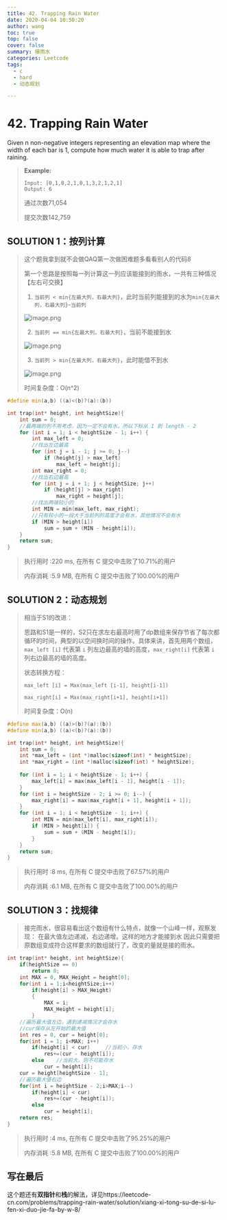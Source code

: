```yaml
---
title: 42. Trapping Rain Water
date: 2020-04-04 10:50:20
author: wang
toc: true
top: false
cover: false
summary: 接雨水
categories: Leetcode
tags:
  - c
  - hard
  - 动态规划

---
```


# 42. Trapping Rain Water

Given n non-negative integers representing an elevation map where the width of each bar is 1, compute how much water it is able to trap after raining.



> **Example:**
>
>```
> Input: [0,1,0,2,1,0,1,3,2,1,2,1]
> Output: 6
> ```
> 
>通过次数71,054
> 
> 提交次数142,759



## SOLUTION 1：按列计算

> 这个题我拿到就不会做QAQ第一次做困难题多看看别人的代码8
>
> 第一个思路是按照每一列计算这一列应该能接到的雨水，一共有三种情况【左右可交换】
>
> 1. `当前列 < min{左最大列，右最大列}`，此时当前列能接到的水为`min{左最大列，右最大列}`-`当前列`
>
> <img src="https://pic.leetcode-cn.com/fecc535fe1e90c9e47e528e919857643c66d094fa73ac0c493da621d7d99ccc0-image.png" alt="image.png"  />
>
> 2. `当前列 == min{左最大列，右最大列}`，当前不能接到水
>
> ![image.png](https://pic.leetcode-cn.com/89e7671c4cc94bfde2f532d7871c83dfce00e80ba687100a8839d2ea5bf5cd28-image.png)
>
> 3. `当前列 > min{左最大列，右最大列}`，此时能借不到水
>
> ![image.png](https://pic.leetcode-cn.com/ccdd41d5ed8b35ae0420ccc4cd7a38759c71f3b4d3e6f94b45866eaa87bbd1ce-image.png)
>
> 时间复杂度：O(n^2)

```c++
#define min(a,b) ((a)<(b)?(a):(b))

int trap(int* height, int heightSize){
    int sum = 0;
    //最两端的列不用考虑，因为一定不会有水。所以下标从 1 到 length - 2
    for (int i = 1; i < heightSize - 1; i++) {
        int max_left = 0;
        //找出左边最高
        for (int j = i - 1; j >= 0; j--) 
            if (height[j] > max_left) 
                max_left = height[j];
        int max_right = 0;
        //找出右边最高
        for (int j = i + 1; j < heightSize; j++)
            if (height[j] > max_right) 
                max_right = height[j];
        //找出两端较小的
        int MIN = min(max_left, max_right);
        //只有较小的一段大于当前列的高度才会有水，其他情况不会有水
        if (MIN > height[i])
            sum = sum + (MIN - height[i]);
    }
    return sum;
}
```

> 执行用时 :220 ms, 在所有 C 提交中击败了10.71%的用户
>
> 内存消耗 :5.9 MB, 在所有 C 提交中击败了100.00%的用户

## SOLUTION 2：动态规划

> 相当于S1的改进：
>
> 思路和S1是一样的，S2只在求左右最高时用了dp数组来保存节省了每次都循环的时间，典型的以空间换时间的操作。具体来讲，首先用两个数组，`max_left [i]` 代表第 `i` 列左边最高的墙的高度，`max_right[i]` 代表第 `i `列右边最高的墙的高度。
>
> 状态转换方程：
>
> `max_left [i] = Max(max_left [i-1], height[i-1])`
>
> `max_right[i] = Max(max_right[i+1], height[i+1])`
>
> 时间复杂度：O(n)

```c++
#define max(a,b) ((a)>(b)?(a):(b))
#define min(a,b) ((a)<(b)?(a):(b))

int trap(int* height, int heightSize){
    int sum = 0;
    int *max_left = (int *)malloc(sizeof(int) * heightSize);
    int *max_right = (int *)malloc(sizeof(int) * heightSize);
    
    for (int i = 1; i < heightSize - 1; i++) {
        max_left[i] = max(max_left[i - 1], height[i - 1]);
    }
    for (int i = heightSize - 2; i >= 0; i--) {
        max_right[i] = max(max_right[i + 1], height[i + 1]);
    }
    for (int i = 1; i < heightSize - 1; i++) {
        int MIN = min(max_left[i], max_right[i]);
        if (MIN > height[i]) {
            sum = sum + (MIN - height[i]);
        }
    }
    return sum;
}
```

> 执行用时 :8 ms, 在所有 C 提交中击败了67.57%的用户
>
> 内存消耗 :6.1 MB, 在所有 C 提交中击败了100.00%的用户

## SOLUTION 3：找规律

> 接完雨水，很容易看出这个数组有什么特点，就像一个山峰一样，观察发现：
> 在最大值左边递减，右边递增。这样的地方才能接到水
> 因此只需要把原数组变成符合这样要求的数组就行了，改变的量就是接的雨水。

```c++
int trap(int* height, int heightSize){
    if(heightSize == 0)
        return 0;
    int MAX = 0, MAX_Height = height[0];
    for(int i = 1;i<heightSize;i++)
        if(height[i] > MAX_Height)
        {
            MAX = i;
            MAX_Height = height[i];
        }
    //遍历最大值左边，遇到递减情况才会存水
    //cur保存从左开始的最大值
    int res = 0, cur = height[0];
    for(int i = 1; i<MAX; i++)
        if(height[i] < cur)     //当前小，存水
            res+=(cur - height[i]);
        else    //当前大，则不可能存水
            cur = height[i];
    cur = height[heightSize - 1];
    //遍历最大值右边
    for(int i = heightSize - 2;i>MAX;i--)
        if(height[i] < cur)
            res+=(cur - height[i]);
        else
            cur = height[i];
    return res;
}
```

> 执行用时 :4 ms, 在所有 C 提交中击败了95.25%的用户
>
> 内存消耗 :5.8 MB, 在所有 C 提交中击败了100.00%的用户

## 写在最后

这个题还有**双指针**和**栈**的解法，详见https://leetcode-cn.com/problems/trapping-rain-water/solution/xiang-xi-tong-su-de-si-lu-fen-xi-duo-jie-fa-by-w-8/